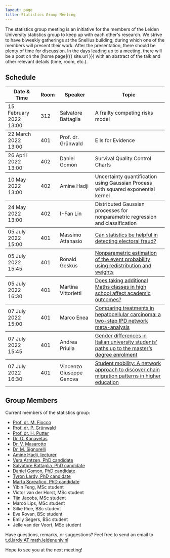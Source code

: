 ```yaml
---
layout: page
title: Statistics Group Meeting
---
```


<!---
<p class="message">
  Hey there! This page is included as an example. Feel free to customize it for your own use upon downloading. Carry on!
</p>
-->

The statistics group meeting is an initiative for the members of the Leiden University statistics group to keep up with each other's research. We strive to have
biweekly gatherings at the Snellius building, during which one of the members will present their work. After the presentation, there should be plenty of time
for discussion. In the days leading up to a meeting, there will be a post on the [home page]({{ site.url }}) with an abstract of the talk and other relevant 
details (time, room, etc.).

## Schedule

<table>
  <thead>
    <tr>
	    <th>Date & Time</th>
      <th>Room</th>
      <th>Speaker</th>
      <th>Topic</th>
    </tr>
  </thead>
  <tbody>
    <tr>
	    <td>15 February 2022 13:00</td>
      <td>312</td>
      <td>Salvatore Battaglia</td>
      <td>A frailty competing risks model</td>
    </tr>
  </tbody>
  <tbody>
    <tr>
	    <td>22 March 2022 13:00</td>
      <td>401</td>
      <td>Prof. dr. Grünwald</td>
      <td>E Is for Evidence</td>
    </tr>
  </tbody>
  <tbody>
    <tr>
	    <td>26 April 2022 13:00</td>
      <td>402</td>
      <td>Daniel Gomon</td>
      <td>Survival Quality Control Charts</td>
    </tr>
  </tbody>
  <tbody>
    <tr>
	    <td>10 May 2022 13:00</td>
      <td>402</td>
      <td>Amine Hadji</td>
      <td>Uncertainty quantification using Gaussian Process with squared exponential kernel</td>
    </tr>
  </tbody>
  <tbody>
    <tr>
	    <td>24 May 2022 13:00</td>
      <td>402</td>
      <td>I-Fan Lin</td>
      <td>Distributed Gaussian processes for nonparametric regression and classification</td>
    </tr>
  </tbody>
  <tbody>
    <tr>
	    <td>05 July 2022 15:00</td>
      <td>401</td>
      <td>Massimo Attanasio</td>
      <td><a href="{{ site.url }}/2022/06/29/attanasio/" target="_blank">Can statistics be helpful in detecting electoral fraud?</a></td>
    </tr>
  </tbody>
  <tbody>
    <tr>
	    <td>05 July 2022 15:45</td>
      <td>401</td>
      <td>Ronald Geskus</td>
      <td><a href="{{ site.url }}/2022/06/29/geskus/" target="_blank">Nonparametric estimation of the event probability using redistribution and weights</a></td>
    </tr>
  </tbody>
  <tbody>
    <tr>
	    <td>05 July 2022 16:30</td>
      <td>401</td>
      <td>Martina Vittorietti</td>
      <td><a href="{{ site.url }}/2022/06/29/1vittorietti/" target="_blank">Does taking additional Maths classes in high school affect academic outcomes?</a></td>
    </tr>
  </tbody>
  <tbody>
    <tr>
	    <td>07 July 2022 15:00</td>
      <td>401</td>
      <td>Marco Enea</td>
      <td><a href="{{ site.url }}/2022/06/29/Enea/" target="_blank">Comparing treatments in hepatocellular carcinoma: a two-step IPD network meta-analysis</a></td>
    </tr>
  </tbody>
  <tbody>
    <tr>
	    <td>07 July 2022 15:45</td>
      <td>401</td>
      <td>Andrea Priulla</td>
      <td><a href="{{ site.url }}/2022/06/29/priulla/" target="_blank">Gender differences in Italian university students’ paths up to the master’s degree enrolment</a></td>
    </tr>
  </tbody>
  <tbody>
    <tr>
	    <td>07 July 2022 16:30</td>
      <td>401</td>
      <td>Vincenzo Giuseppe Genova</td>
      <td><a href="{{ site.url }}/2022/06/29/genova/" target="_blank">Student mobility: A network approach to discover chain migration patterns in higher education</a></td>
    </tr>
  </tbody>
</table>

## Group Members

Current members of the statistics group:

* <a href="https://www.universiteitleiden.nl/en/staffmembers/marta-fiocco#tab-1" target="_blank">Prof. dr. M. Fiocco</a>
* <a href="http://www.grunwald.nl" target="_blank">Prof. dr. P. Grünwald</a>
* <a href="https://www.lumc.nl/org/bds/medewerkers/hputter" target="_blank">Prof. dr. H. Putter</a>
* <a href="https://www.universiteitleiden.nl/en/staffmembers/odysseas-kanavetas#tab-1" target="_blank">Dr. O. Kanavetas</a>
* <a href="https://www.universiteitleiden.nl/medewerkers/valentina-masarotto#tab-1" target="_blank">Dr. V. Masarotto</a>
* <a href="https://mirkosignorelli.github.io" target="_blank">Dr. M. Signorelli</a>
* <a href="https://www.universiteitleiden.nl/en/staffmembers/amine-hadji#tab-1" target="_blank">Amine Hadji, lecturer</a>
* <a href="https://www.universiteitleiden.nl/en/staffmembers/vera-arntzen#tab-1" target="_blank">Vera Arntzen, PhD candidate</a>
* <a href="https://www.universiteitleiden.nl/en/staffmembers/salvatore-battaglia-salvatore#tab-1" target="_blank">Salvatore Battaglia, PhD candidate</a>
* <a href="https://www.universiteitleiden.nl/en/staffmembers/daniel-gomon#tab-1" target="_blank">Daniel Gomon, PhD candidate</a>
* <a href="{{ site.url }}/contact/">Tyron Lardy, PhD candidate</a>
* <a href="https://www.universiteitleiden.nl/en/staffmembers/marta-spreafico#tab-1" target="_blank">Marta Spreafico, PhD candidate</a>
* Yibin Feng, MSc student
* Victor van der Horst, MSc student
* Tijn Jacobs, MSc student
* Marco Lips, MSc student
* Silke Rice, BSc student
* Eva Rovan, BSc student
* Emily Segers, BSc student
* Jelle van der Voort, MSc student


Have questions, remarks, or suggestions? Feel free to send an email to <a href="mailto:t.d.lardy@math.leidenuniv.nl">t.d.lardy AT math.leidenuniv.nl</a>

Hope to see you at the next meeting!
